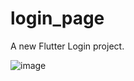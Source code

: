 # login_page

A new Flutter Login  project.

![image](https://github.com/user-attachments/assets/524a6b2f-ac62-4ec8-a5cc-63d6312affa7)
